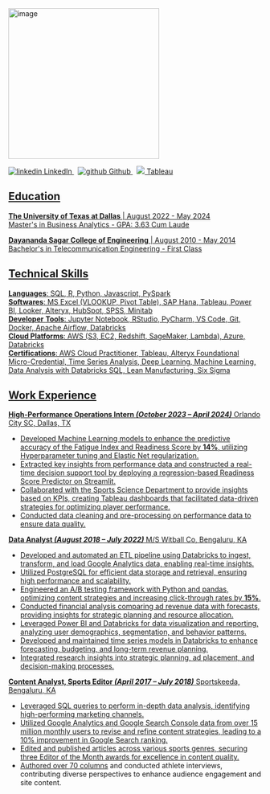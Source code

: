 <img width="300" alt="image" src="https://github.com/user-attachments/assets/c88888ce-1605-4ec3-a184-d95f559dbe13">
<p>
  <a href="https://https://www.linkedin.com/in/amit-k-mishra/" rel="nofollow noreferrer">
    <img src="https://icons.iconarchive.com/icons/social-media-icons/glossy-social/48/Linkedin-icon.png" alt="linkedin"> LinkedIn
  </a> &nbsp; 
  <a href="https://github.com/der-amit" rel="nofollow noreferrer">
    <img src="https://github.com/favicon.ico" alt="github"> Github
  </a> &nbsp;
  <a href="https://public.tableau.com/app/profile/amishra/vizzes" rel="nofollow noreferrer">
  <img src = "https://www.tableau.com/favicon.ico")> Tableau
</p> 

## Education
**The University of Texas at Dallas** | August 2022 - May 2024 <br/>
Master's in Business Analytics - GPA: 3.63 Cum Laude

**Dayananda Sagar College of Engineering** | August 2010 - May 2014 <br/>
Bachelor's in Telecommunication Engineering - First Class

## Technical Skills
**Languages**: SQL, R, Python, Javascript, PySpark <br/>
**Softwares**: MS Excel (VLOOKUP, Pivot Table), SAP Hana, Tableau, Power BI, Looker, Alteryx, HubSpot, SPSS, Minitab   <br/>
**Developer** **Tools**: Jupyter Notebook, RStudio, PyCharm, VS Code, Git, Docker, Apache Airflow, Databricks   <br/>
**Cloud Platforms**: AWS (S3, EC2, Redshift, SageMaker, Lambda), Azure, Databricks   <br/>
**Certifications**: AWS Cloud Practitioner, Tableau, Alteryx Foundational Micro-Credential, Time Series Analysis, Deep Learning, Machine Learning, Data Analysis with Databricks SQL, Lean Manufacturing, Six Sigma

## Work Experience
**High-Performance Operations Intern _(October 2023 – April 2024)_**
Orlando City SC, Dallas, TX

* Developed Machine Learning models to enhance the predictive accuracy of the Fatigue Index and Readiness Score by **14%**, utilizing Hyperparameter tuning and Elastic Net regularization.
* Extracted key insights from performance data and constructed a real-time decision support tool by deploying a regression-based Readiness Score Predictor on Streamlit. 
* Collaborated with the Sports Science Department to provide insights based on KPIs, creating Tableau dashboards that facilitated data-driven strategies for optimizing player performance. 
* Conducted data cleaning and pre-processing on performance data to ensure data quality. 

**Data Analyst _(August 2018 – July 2022)_**
M/S Witball Co, Bengaluru, KA

* Developed and automated an ETL pipeline using Databricks to ingest, transform, and load Google Analytics data, enabling real-time insights.
* Utilized PostgreSQL for efficient data storage and retrieval, ensuring high performance and scalability.
* Engineered an A/B testing framework with Python and pandas, optimizing content strategies and increasing click-through rates by **15%**.
* Conducted financial analysis comparing ad revenue data with forecasts, providing insights for strategic planning and resource allocation.
* Leveraged Power BI and Databricks for data visualization and reporting, analyzing user demographics, segmentation, and behavior patterns.
* Developed and maintained time series models in Databricks to enhance forecasting, budgeting, and long-term revenue planning.
* Integrated research insights into strategic planning, ad placement, and decision-making processes.


**Content Analyst, Sports Editor _(April 2017 – July 2018)_**
Sportskeeda, Bengaluru, KA

* Leveraged SQL queries to perform in-depth data analysis, identifying high-performing marketing channels.
* Utilized Google Analytics and Google Search Console data from over 15 million monthly users to revise and refine content strategies, leading to a 10% improvement in Google Search ranking.
* Edited and published articles across various sports genres, securing three Editor of the Month awards for excellence in content quality.
* Authored over [70 columns]([url](https://www.sportskeeda.com/author/amit)) and conducted athlete interviews, contributing diverse perspectives to enhance audience engagement and site content.





